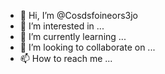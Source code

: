 - 👋 Hi, I’m @Cosdsfoineors3jo
- 👀 I’m interested in ...
- 🌱 I’m currently learning ...
- 💞️ I’m looking to collaborate on ...
- 📫 How to reach me ...

<!---
Cosdsfoineors3jo/Cosdsfoineors3jo is a ✨ special ✨ repository because its `README.md` (this file) appears on your GitHub profile.
You can click the Preview link to take a look at your changes.
--->
